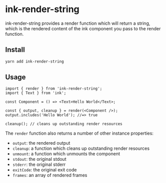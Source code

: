 # ink-render-string

ink-render-string provides a render function which will return a string, which is the rendered content of the ink component you pass to the render function.

## Install

```bash
yarn add ink-render-string
```

## Usage

```tsx
import { render } from 'ink-render-string';
import { Text } from 'ink';

const Component = () => <Text>Hello World</Text>;

const { output, cleanup } = render(<Component />);
output.includes('Hello World'); //=> true

cleanup(); // cleans up outstanding render resources
```

The `render` function also returns a number of other instance properties:

- `output`: the rendered output
- `cleanup`: a function which cleans up outstanding render resources
- `unmount`: a function which unmounts the component
- `stdout`: the original stdout
- `stderr`: the original stderr
- `exitCode`: the original exit code
- `frames`: an array of rendered frames
